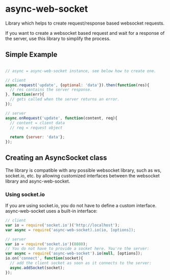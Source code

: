# async-web-socket
Library which helps to create request/response based websocket requests.

If you want to create a websocket based request and wait for a response of the server, use this library to simplify the process.

## Simple Example
```javascript

// async = async-web-socket instance, see below how to create one.

// client
async.request('update', {optional: 'data'}).then(function(res){
  // res contains the server response.
}, function(err){
  // gets called when the server returns an error.
});

// server
async.onRequest('update', function(content, req){
  // content = client data
  // req = request object
  
  return {server: 'data'};
});
```

## Creating an AsyncSocket class
The library is compatible with any possible websocket library, such as ws, socket.io, etc. by allowing customized interfaces between the websocket library and async-web-socket. 

### Using socket.io
If you are using socket.io, you do not have to define a custom interface. async-web-socket uses a built-in interface:
```javascript
// client 
var io = require('socket.io')('http://localhost');
var async = require('async-web-socket).io(io, [options]);

// server
var io = require('socket.io')(8080);
// You do not have to provide a socket here. You're the server:
var async = require('async-web-socket').io(null, [options]);
io.on('connect', function(socket){
  // add the client socket as soon as it connects to the server:
  async.addSocket(socket);
});
```
